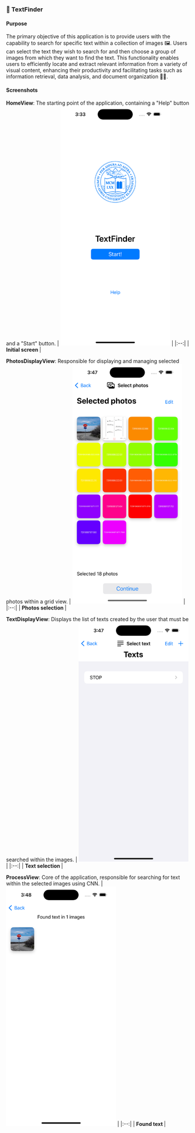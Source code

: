 ### 📱 TextFinder

#### Purpose
The primary objective of this application is to provide users with the capability to search for specific text within a collection of images 🖼️. 
Users can select the text they wish to search for and then choose a group of images from which they want to find the text. This functionality enables users to efficiently locate and extract relevant information from a variety of visual content, enhancing their productivity and facilitating tasks such as information retrieval, data analysis, and document organization 🕵️‍♂️.

#### Screenshots
**HomeView**: The starting point of the application, containing a "Help" button and a "Start" button.
| <img src="images/start.png" style="width: 300px;" > |
|:--:|
| <b>Initial screen </b>|

**PhotosDisplayView**: Responsible for displaying and managing selected photos within a grid view.
| <img src="images/selection.png" style="width: 300px;" > |
|:--:|
| <b>Photos selection </b>|

**TextDisplayView**: Displays the list of texts created by the user that must be searched within the images.
| <img src="images/text.png" style="width: 300px;" > |
|:--:|
| <b>Text selection </b>|

**ProcessView**: Core of the application, responsible for searching for text within the selected images using CNN.
| <img src="images/result.png" style="width: 300px;" > |
|:--:|
| <b>Found text </b>|

